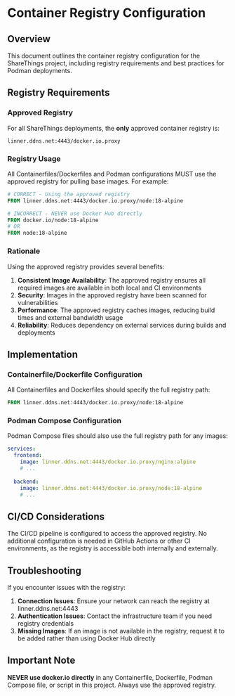 # Container Registry Configuration

## Overview

This document outlines the container registry configuration for the ShareThings project, including registry requirements and best practices for Podman deployments.

## Registry Requirements

### Approved Registry

For all ShareThings deployments, the **only** approved container registry is:

```
linner.ddns.net:4443/docker.io.proxy
```

### Registry Usage

All Containerfiles/Dockerfiles and Podman configurations MUST use the approved registry for pulling base images. For example:

```dockerfile
# CORRECT - Using the approved registry
FROM linner.ddns.net:4443/docker.io.proxy/node:18-alpine

# INCORRECT - NEVER use Docker Hub directly
FROM docker.io/node:18-alpine
# OR
FROM node:18-alpine
```

### Rationale

Using the approved registry provides several benefits:

1. **Consistent Image Availability**: The approved registry ensures all required images are available in both local and CI environments
2. **Security**: Images in the approved registry have been scanned for vulnerabilities
3. **Performance**: The approved registry caches images, reducing build times and external bandwidth usage
4. **Reliability**: Reduces dependency on external services during builds and deployments

## Implementation

### Containerfile/Dockerfile Configuration

All Containerfiles and Dockerfiles should specify the full registry path:

```dockerfile
FROM linner.ddns.net:4443/docker.io.proxy/node:18-alpine
```

### Podman Compose Configuration

Podman Compose files should also use the full registry path for any images:

```yaml
services:
  frontend:
    image: linner.ddns.net:4443/docker.io.proxy/nginx:alpine
    # ...
  
  backend:
    image: linner.ddns.net:4443/docker.io.proxy/node:18-alpine
    # ...
```

## CI/CD Considerations

The CI/CD pipeline is configured to access the approved registry. No additional configuration is needed in GitHub Actions or other CI environments, as the registry is accessible both internally and externally.

## Troubleshooting

If you encounter issues with the registry:

1. **Connection Issues**: Ensure your network can reach the registry at linner.ddns.net:4443
2. **Authentication Issues**: Contact the infrastructure team if you need registry credentials
3. **Missing Images**: If an image is not available in the registry, request it to be added rather than using Docker Hub directly

## Important Note

**NEVER use docker.io directly** in any Containerfile, Dockerfile, Podman Compose file, or script in this project. Always use the approved registry.